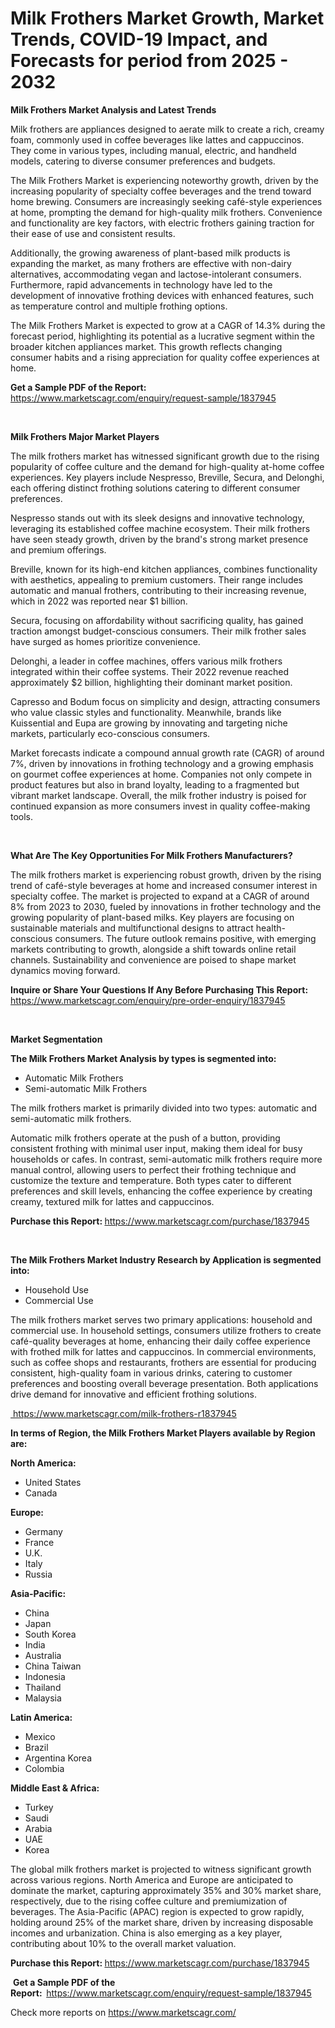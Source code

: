 <p><h1>Milk Frothers Market Growth, Market Trends, COVID-19 Impact, and Forecasts for period from 2025 - 2032</h1></p><p><strong>Milk Frothers Market Analysis and Latest Trends</strong></p>
<p><p>Milk frothers are appliances designed to aerate milk to create a rich, creamy foam, commonly used in coffee beverages like lattes and cappuccinos. They come in various types, including manual, electric, and handheld models, catering to diverse consumer preferences and budgets. </p><p>The Milk Frothers Market is experiencing noteworthy growth, driven by the increasing popularity of specialty coffee beverages and the trend toward home brewing. Consumers are increasingly seeking café-style experiences at home, prompting the demand for high-quality milk frothers. Convenience and functionality are key factors, with electric frothers gaining traction for their ease of use and consistent results. </p><p>Additionally, the growing awareness of plant-based milk products is expanding the market, as many frothers are effective with non-dairy alternatives, accommodating vegan and lactose-intolerant consumers. Furthermore, rapid advancements in technology have led to the development of innovative frothing devices with enhanced features, such as temperature control and multiple frothing options. </p><p>The Milk Frothers Market is expected to grow at a CAGR of 14.3% during the forecast period, highlighting its potential as a lucrative segment within the broader kitchen appliances market. This growth reflects changing consumer habits and a rising appreciation for quality coffee experiences at home.</p></p>
<p><strong>Get a Sample PDF of the Report:&nbsp;</strong> <a href="https://www.marketscagr.com/enquiry/request-sample/1837945?utm_campaign=1126&utm_medium=2&utm_source=Github&utm_content=ia&utm_term=09042025&utm_id=milk-frothers">https://www.marketscagr.com/enquiry/request-sample/1837945</a></p>
<p>&nbsp;</p>
<p><strong>Milk Frothers Major Market Players</strong></p>
<p><p>The milk frothers market has witnessed significant growth due to the rising popularity of coffee culture and the demand for high-quality at-home coffee experiences. Key players include Nespresso, Breville, Secura, and Delonghi, each offering distinct frothing solutions catering to different consumer preferences.</p><p>Nespresso stands out with its sleek designs and innovative technology, leveraging its established coffee machine ecosystem. Their milk frothers have seen steady growth, driven by the brand's strong market presence and premium offerings. </p><p>Breville, known for its high-end kitchen appliances, combines functionality with aesthetics, appealing to premium customers. Their range includes automatic and manual frothers, contributing to their increasing revenue, which in 2022 was reported near $1 billion.</p><p>Secura, focusing on affordability without sacrificing quality, has gained traction amongst budget-conscious consumers. Their milk frother sales have surged as homes prioritize convenience.</p><p>Delonghi, a leader in coffee machines, offers various milk frothers integrated within their coffee systems. Their 2022 revenue reached approximately $2 billion, highlighting their dominant market position.</p><p>Capresso and Bodum focus on simplicity and design, attracting consumers who value classic styles and functionality. Meanwhile, brands like Kuissential and Eupa are growing by innovating and targeting niche markets, particularly eco-conscious consumers.</p><p>Market forecasts indicate a compound annual growth rate (CAGR) of around 7%, driven by innovations in frothing technology and a growing emphasis on gourmet coffee experiences at home. Companies not only compete in product features but also in brand loyalty, leading to a fragmented but vibrant market landscape. Overall, the milk frother industry is poised for continued expansion as more consumers invest in quality coffee-making tools.</p></p>
<p>&nbsp;</p>
<p><strong>What Are The Key Opportunities For Milk Frothers Manufacturers?</strong></p>
<p><p>The milk frothers market is experiencing robust growth, driven by the rising trend of café-style beverages at home and increased consumer interest in specialty coffee. The market is projected to expand at a CAGR of around 8% from 2023 to 2030, fueled by innovations in frother technology and the growing popularity of plant-based milks. Key players are focusing on sustainable materials and multifunctional designs to attract health-conscious consumers. The future outlook remains positive, with emerging markets contributing to growth, alongside a shift towards online retail channels. Sustainability and convenience are poised to shape market dynamics moving forward.</p></p>
<p><strong>Inquire or Share Your Questions If Any Before Purchasing This Report:</strong> <a href="https://www.marketscagr.com/enquiry/pre-order-enquiry/1837945?utm_campaign=1126&utm_medium=2&utm_source=Github&utm_content=ia&utm_term=09042025&utm_id=milk-frothers">https://www.marketscagr.com/enquiry/pre-order-enquiry/1837945</a></p>
<p>&nbsp;</p>
<p><strong>Market Segmentation</strong></p>
<p><strong>The Milk Frothers Market Analysis by types is segmented into:</strong></p>
<p><ul><li>Automatic Milk Frothers</li><li>Semi-automatic Milk Frothers</li></ul></p>
<p><p>The milk frothers market is primarily divided into two types: automatic and semi-automatic milk frothers. </p><p>Automatic milk frothers operate at the push of a button, providing consistent frothing with minimal user input, making them ideal for busy households or cafes. In contrast, semi-automatic milk frothers require more manual control, allowing users to perfect their frothing technique and customize the texture and temperature. Both types cater to different preferences and skill levels, enhancing the coffee experience by creating creamy, textured milk for lattes and cappuccinos.</p></p>
<p><strong>Purchase this Report:&nbsp;</strong><a href="https://www.marketscagr.com/purchase/1837945?utm_campaign=1126&utm_medium=2&utm_source=Github&utm_content=ia&utm_term=09042025&utm_id=milk-frothers">https://www.marketscagr.com/purchase/1837945</a></p>
<p>&nbsp;</p>
<p><strong>The Milk Frothers Market Industry Research by Application is segmented into:</strong></p>
<p><ul><li>Household Use</li><li>Commercial Use</li></ul></p>
<p><p>The milk frothers market serves two primary applications: household and commercial use. In household settings, consumers utilize frothers to create café-quality beverages at home, enhancing their daily coffee experience with frothed milk for lattes and cappuccinos. In commercial environments, such as coffee shops and restaurants, frothers are essential for producing consistent, high-quality foam in various drinks, catering to customer preferences and boosting overall beverage presentation. Both applications drive demand for innovative and efficient frothing solutions.</p></p>
<p><a href="https://www.marketscagr.com/milk-frothers-r1837945?utm_campaign=1126&utm_medium=2&utm_source=Github&utm_content=ia&utm_term=09042025&utm_id=milk-frothers">&nbsp;https://www.marketscagr.com/milk-frothers-r1837945</a></p>
<p><strong>In terms of Region, the Milk Frothers Market Players available by Region are:</strong></p>
<p>
    <p> <strong> North America: </strong>
        <ul>
            <li>United States</li>
            <li>Canada</li>
        </ul>
        </p> 
    <p> <strong> Europe: </strong>
        <ul>
            <li>Germany</li>
            <li>France</li>
            <li>U.K.</li>
            <li>Italy</li>
            <li>Russia</li>
        </ul>
        </p> 
    <p> <strong> Asia-Pacific: </strong>
        <ul>
            <li>China</li>
            <li>Japan</li>
            <li>South Korea</li>
            <li>India</li>
            <li>Australia</li>
            <li>China Taiwan</li>
            <li>Indonesia</li>
            <li>Thailand</li>
            <li>Malaysia</li>
        </ul>
        </p> 
    <p> <strong> Latin America: </strong>
        <ul>
            <li>Mexico</li>
            <li>Brazil</li>
            <li>Argentina Korea</li>
            <li>Colombia</li>
        </ul>
        </p> 
    <p> <strong> Middle East & Africa: </strong>
        <ul>
            <li>Turkey</li>
            <li>Saudi</li>
            <li>Arabia</li>
            <li>UAE</li>
            <li>Korea</li>
        </ul>
    </p>
    </p>
<p><p>The global milk frothers market is projected to witness significant growth across various regions. North America and Europe are anticipated to dominate the market, capturing approximately 35% and 30% market share, respectively, due to the rising coffee culture and premiumization of beverages. The Asia-Pacific (APAC) region is expected to grow rapidly, holding around 25% of the market share, driven by increasing disposable incomes and urbanization. China is also emerging as a key player, contributing about 10% to the overall market valuation.</p></p>
<p><strong>Purchase this Report: </strong><a href="https://www.marketscagr.com/purchase/1837945?utm_campaign=1126&utm_medium=2&utm_source=Github&utm_content=ia&utm_term=09042025&utm_id=milk-frothers">https://www.marketscagr.com/purchase/1837945</a></p>
<p>&nbsp;<strong>Get a Sample PDF of the Report:&nbsp;&nbsp;</strong><a href="https://www.marketscagr.com/enquiry/request-sample/1837945?utm_campaign=1126&utm_medium=2&utm_source=Github&utm_content=ia&utm_term=09042025&utm_id=milk-frothers">https://www.marketscagr.com/enquiry/request-sample/1837945</a></p>
<p><strong></strong></p>
<p>Check more reports on <a href="https://www.marketscagr.com/?utm_campaign=1126&utm_medium=2&utm_source=Github&utm_content=ia&utm_term=09042025&utm_id=milk-frothers">https://www.marketscagr.com/</a></p>